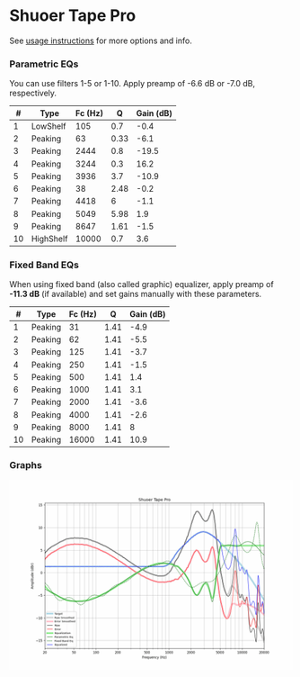 # Shuoer Tape Pro
See [usage instructions](https://github.com/jaakkopasanen/AutoEq#usage) for more options and info.

### Parametric EQs
You can use filters 1-5 or 1-10. Apply preamp of -6.6 dB or -7.0 dB, respectively.

|   # | Type      |   Fc (Hz) |    Q |   Gain (dB) |
|-----|-----------|-----------|------|-------------|
|   1 | LowShelf  |       105 | 0.7  |        -0.4 |
|   2 | Peaking   |        63 | 0.33 |        -6.1 |
|   3 | Peaking   |      2444 | 0.8  |       -19.5 |
|   4 | Peaking   |      3244 | 0.3  |        16.2 |
|   5 | Peaking   |      3936 | 3.7  |       -10.9 |
|   6 | Peaking   |        38 | 2.48 |        -0.2 |
|   7 | Peaking   |      4418 | 6    |        -1.1 |
|   8 | Peaking   |      5049 | 5.98 |         1.9 |
|   9 | Peaking   |      8647 | 1.61 |        -1.5 |
|  10 | HighShelf |     10000 | 0.7  |         3.6 |

### Fixed Band EQs
When using fixed band (also called graphic) equalizer, apply preamp of **-11.3 dB** (if available) and set gains manually with these parameters.

|   # | Type    |   Fc (Hz) |    Q |   Gain (dB) |
|-----|---------|-----------|------|-------------|
|   1 | Peaking |        31 | 1.41 |        -4.9 |
|   2 | Peaking |        62 | 1.41 |        -5.5 |
|   3 | Peaking |       125 | 1.41 |        -3.7 |
|   4 | Peaking |       250 | 1.41 |        -1.5 |
|   5 | Peaking |       500 | 1.41 |         1.4 |
|   6 | Peaking |      1000 | 1.41 |         3.1 |
|   7 | Peaking |      2000 | 1.41 |        -3.6 |
|   8 | Peaking |      4000 | 1.41 |        -2.6 |
|   9 | Peaking |      8000 | 1.41 |         8   |
|  10 | Peaking |     16000 | 1.41 |        10.9 |

### Graphs
![](./Shuoer%20Tape%20Pro.png)
